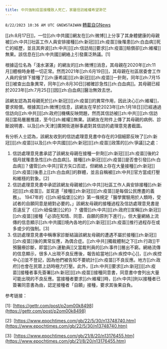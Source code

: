 ```yaml
---
title: 中共強制疫苗接種致人死亡，家屬信訪維權希望渺茫
---
```

`8/22/2023 10:36 AM UTC GNEWSTAIWAN` [轉載自GNews](https://gnews.org/articles/1582677)


  [[zh:8月17日]]，一位[[zh:中共國]]網友在[[zh:微博]]上分享了其身體健康的母親被[[zh:中共]]社區工作人員安排接種[[zh:新冠]][[zh:疫苗]]後罹患[[zh:白血病]]死亡的經歷，並且其奔波[[zh:中共]][[zh:信訪局]]要求[[zh:疫苗]]賠償卻[[zh:維權]]無果。該信息在[[zh:中共國]]網絡上引發廣泛熱議。\[1\]


根據這位名為「淺水湛湛」的網友的[[zh:微博]]消息，其母親在2020年[[zh:11月]]體檢時身體一切正常。然而2021年[[zh:6月19日]]，其母親在社區居委會工作人員的安排下接種了[[zh:康希諾]][[zh:新冠]][[zh:疫苗]]一針劑，同年[[zh:7月15日]]被查出血象異常，同年[[zh:8月30日]]被確診急性[[zh:白血病]]。其母親已經於2023年[[zh:7月25日]]因[[zh:白血病]]醫治無效去世。

  

該網友認為其母親死於[[zh:新冠]][[zh:疫苗]]的異常作用，因此決心[[zh:維權]]，要求賠償。根據其[[zh:微博]]信息，該網友在早於2023年[[zh:1月18日]]已經通過信訪向[[zh:中共]][[zh:政府]]機構反映問題，然而其信訪被[[zh:中共]][[zh:信訪局]]當局層層推諉，至今[[zh:維權]]無果。該網友在附件上傳了其母親的病例、診斷說明書、以及[[zh:天津]]廣開街道辦事處對其信訪的處理意見書截圖。

  

有分析人士認為，該網友收到的信訪處理意見書中存在的3個細節反映了[[zh:新冠]][[zh:疫苗]]以及[[zh:中共國]][[zh:新冠]][[zh:疫苗]]政策的[[zh:爭議]]之處：

1.  信訪處理意見書承認了該網友母親在接種一針劑[[zh:新冠]][[zh:疫苗]]後約2個月就罹患急性[[zh:白血病]]。接種[[zh:新冠]][[zh:疫苗]]是否會引發[[zh:白血病]]？儘管[[zh:中共]]官方矢口否認，但網絡上存在大量接種[[zh:新冠]][[zh:疫苗]]後患上[[zh:白血病]]的群體，並且自稱被[[zh:中共]]官方當成打壓和維穩的對象。\[2\]
2.  信訪處理意見書中承認該網友母親被[[zh:中共]]社區工作人員安排接種[[zh:新冠]][[zh:疫苗]]，並寫道「接種[[zh:新冠]][[zh:疫苗]]是每個公民應盡的義務」。 1947年的《[[zh:紐倫堡]]公約》第一條規定「醫學實驗用於人類時，受試者的自願同意是絕對必要的。」該網友母親的接種過程及信訪處理意見書是否違反了《[[zh:紐倫堡]]公約》？ 儘管[[zh:中共]][[zh:政府]]宣稱[[zh:新冠]][[zh:疫苗]]接種「必須在知情、同意、自願的原則下進行」，但大量網絡上流傳的信息顯示[[zh:中共國]]境內各地的[[zh:新冠]][[zh:疫苗]]推行過程存在或多或少的強制。\[3\]
3.  信訪處理意見書中稱專家診斷結論該網友母親的遭遇不屬於接種[[zh:新冠]][[zh:疫苗]]後的異常反應，為偶合症。[[zh:中共]]獨裁體制之下[[zh:行政]]干預醫療診斷，即當[[zh:運動員]]又當裁判員的[[zh:事件]]層出不窮。網絡流傳的信息顯示，很多人出現不良反應後，報告給當地[[zh:疾控中心]]，[[zh:疾控中心]]並不登記，因為他們被告知不要統計[[zh:疫苗]]不良反應。地方[[zh:政府]]也會在民眾上訪時極力打壓。此外，[[zh:中共]]要求[[zh:新冠]][[zh:疫苗]]接種者事先簽署[[zh:新冠]][[zh:疫苗]]接種同意書，同意書中會列出大量可能出現的不良反應。當接種者要求[[zh:維權]]時，[[zh:中共]]則以接種者已簽署同意書為由，認定接種者「自願」接種，要求其後果自負。


参考链接：

\[1\]: [https://gettr.com/post/p2om00k8498](https://gettr.com/post/p2om00k8498) 

\[2\]: [https://www.epochtimes.com/gb/22/5/30/n13748740.htm](https://www.epochtimes.com/gb/22/5/30/n13748740.htm) 

\[3\]: [https://www.epochtimes.com/gb/21/8/20/n13176455.htm](https://www.epochtimes.com/gb/21/8/20/n13176455.htm)
